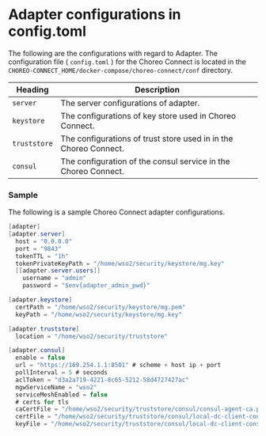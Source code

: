# Adapter configurations in config.toml

The following are the configurations with regard to Adapter. The configuration file ( `config.toml` ) for the Choreo Connect is located in the `CHOREO-CONNECT_HOME/docker-compose/choreo-connect/conf` directory.

|Heading|Description|
|-----------|-----------|
|`server`  | The server configurations of adapter.|
|`keystore`  | The configurations of key store used in Choreo Connect.|
|`truststore`| The configurations of trust store used in in the Choreo Connect.|
|`consul` | The configuration of the consul service in the Choreo Connect. |

### Sample

The following is a sample Choreo Connect adapter configurations.

``` java
[adapter]
[adapter.server]
  host = "0.0.0.0"
  port = "9843"
  tokenTTL = "1h"
  tokenPrivateKeyPath = "/home/wso2/security/keystore/mg.key"
  [[adapter.server.users]]
    username = "admin"
    password = "$env{adapter_admin_pwd}"

[adapter.keystore]
  certPath = "/home/wso2/security/keystore/mg.pem"
  keyPath = "/home/wso2/security/keystore/mg.key"

[adapter.truststore]
  location = "/home/wso2/security/truststore"

[adapter.consul]
  enable = false
  url = "https://169.254.1.1:8501" # scheme + host ip + port
  pollInterval = 5 # seconds
  aclToken = "d3a2a719-4221-8c65-5212-58d4727427ac"
  mgwServiceName = "wso2"
  serviceMeshEnabled = false
  # certs for tls
  caCertFile = "/home/wso2/security/truststore/consul/consul-agent-ca.pem"
  certFile = "/home/wso2/security/truststore/consul/local-dc-client-consul-0.pem"
  keyFile = "/home/wso2/security/truststore/consul/local-dc-client-consul-0-key.pem"

```
